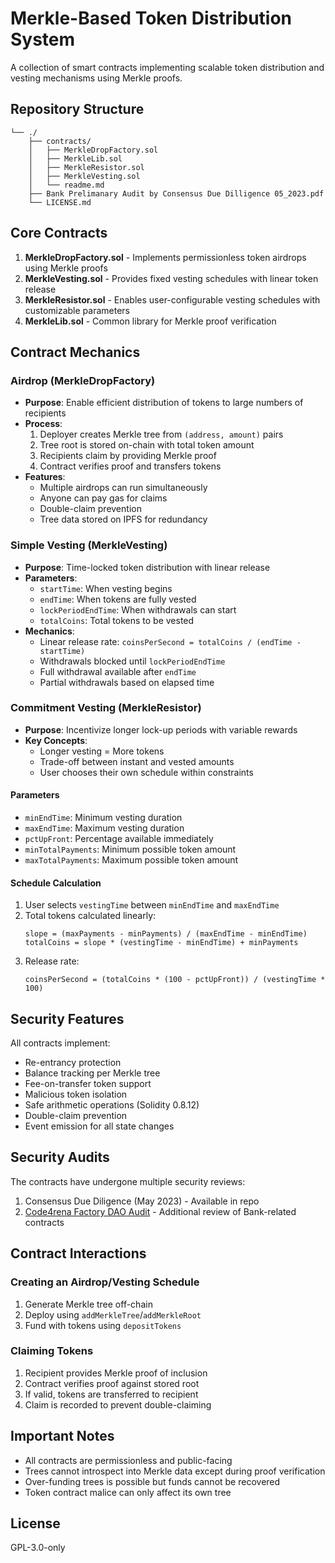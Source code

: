 # Merkle-Based Token Distribution System

A collection of smart contracts implementing scalable token distribution and vesting mechanisms using Merkle proofs.

## Repository Structure

```
└── ./
    ├── contracts/
    │   ├── MerkleDropFactory.sol
    │   ├── MerkleLib.sol
    │   ├── MerkleResistor.sol
    │   ├── MerkleVesting.sol
    │   └── readme.md
    ├── Bank Prelimanary Audit by Consensus Due Dilligence 05_2023.pdf
    └── LICENSE.md
```

## Core Contracts

1. **MerkleDropFactory.sol** - Implements permissionless token airdrops using Merkle proofs
2. **MerkleVesting.sol** - Provides fixed vesting schedules with linear token release
3. **MerkleResistor.sol** - Enables user-configurable vesting schedules with customizable parameters
4. **MerkleLib.sol** - Common library for Merkle proof verification

## Contract Mechanics

### Airdrop (MerkleDropFactory)
- **Purpose**: Enable efficient distribution of tokens to large numbers of recipients
- **Process**:
  1. Deployer creates Merkle tree from `(address, amount)` pairs
  2. Tree root is stored on-chain with total token amount
  3. Recipients claim by providing Merkle proof
  4. Contract verifies proof and transfers tokens
- **Features**:
  - Multiple airdrops can run simultaneously
  - Anyone can pay gas for claims
  - Double-claim prevention
  - Tree data stored on IPFS for redundancy

### Simple Vesting (MerkleVesting)
- **Purpose**: Time-locked token distribution with linear release
- **Parameters**:
  - `startTime`: When vesting begins
  - `endTime`: When tokens are fully vested
  - `lockPeriodEndTime`: When withdrawals can start
  - `totalCoins`: Total tokens to be vested
- **Mechanics**:
  - Linear release rate: `coinsPerSecond = totalCoins / (endTime - startTime)`
  - Withdrawals blocked until `lockPeriodEndTime`
  - Full withdrawal available after `endTime`
  - Partial withdrawals based on elapsed time

### Commitment Vesting (MerkleResistor)
- **Purpose**: Incentivize longer lock-up periods with variable rewards
- **Key Concepts**:
  - Longer vesting = More tokens
  - Trade-off between instant and vested amounts
  - User chooses their own schedule within constraints

#### Parameters
- `minEndTime`: Minimum vesting duration
- `maxEndTime`: Maximum vesting duration
- `pctUpFront`: Percentage available immediately
- `minTotalPayments`: Minimum possible token amount
- `maxTotalPayments`: Maximum possible token amount

#### Schedule Calculation
1. User selects `vestingTime` between `minEndTime` and `maxEndTime`
2. Total tokens calculated linearly:
   ```
   slope = (maxPayments - minPayments) / (maxEndTime - minEndTime)
   totalCoins = slope * (vestingTime - minEndTime) + minPayments
   ```
3. Release rate:
   ```
   coinsPerSecond = (totalCoins * (100 - pctUpFront)) / (vestingTime * 100)
   ```

## Security Features

All contracts implement:
- Re-entrancy protection
- Balance tracking per Merkle tree
- Fee-on-transfer token support
- Malicious token isolation
- Safe arithmetic operations (Solidity 0.8.12)
- Double-claim prevention
- Event emission for all state changes

## Security Audits

The contracts have undergone multiple security reviews:

1. Consensus Due Diligence (May 2023) - Available in repo
2. [Code4rena Factory DAO Audit](https://code4rena.com/reports/2022-05-factorydao) - Additional review of Bank-related contracts

## Contract Interactions

### Creating an Airdrop/Vesting Schedule
1. Generate Merkle tree off-chain
2. Deploy using `addMerkleTree`/`addMerkleRoot`
3. Fund with tokens using `depositTokens`

### Claiming Tokens
1. Recipient provides Merkle proof of inclusion
2. Contract verifies proof against stored root
3. If valid, tokens are transferred to recipient
4. Claim is recorded to prevent double-claiming

## Important Notes

- All contracts are permissionless and public-facing
- Trees cannot introspect into Merkle data except during proof verification
- Over-funding trees is possible but funds cannot be recovered
- Token contract malice can only affect its own tree

## License

GPL-3.0-only
